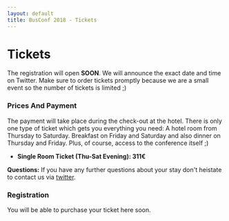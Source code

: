 ```yaml
---
layout: default
title: BusConf 2018 - Tickets
---
```


<div class="post">
	<h1 class="pageTitle">Tickets</h1>
  <p class="intro">
  The registration will open <b>SOON</b>. We will announce the exact date and time on Twitter. Make sure to order tickets promptly because we are a small event so the number of tickets is limited ;)
  </p>
  <h3>Prices And Payment</h3>
  <p class="intro">
  The payment will take place during the check-out at the hotel. There is only one type of ticket which gets you everything you need: A hotel room from Thursday to Saturday. Breakfast on Friday and Saturday and also dinner on Thursday and Friday. Plus, of course, access to the conference itself ;)
  <ul>
    <li class="intro"><b>Single Room Ticket (Thu-Sat Evening): 311€</b></li>
  </ul>
  </p>
  <p class="intro">
     <b>Questions:</b> If you have any further questions about your stay don't heistate to contact us via <a href="https://twitter.com/_BusConf_">twitter</a>.
  </p>
  <h3>Registration</h3>
<div>
 <p class="intro">
    You will be able to purchase your ticket here soon.
 </p>
      <tito-widget event="busconf/busconf-2018"></tito-widget>
</div>
</div>



